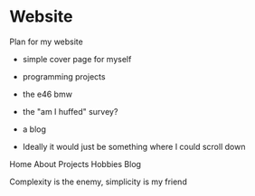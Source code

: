 # Website

Plan for my website
- simple cover page for myself
- programming projects
- the e46 bmw
- the "am I huffed" survey?
- a blog

- Ideally it would just be something where I could scroll down


Home
About
Projects
Hobbies
Blog

Complexity is the enemy, simplicity is my friend
